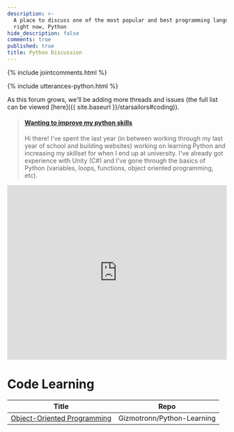 ```yaml
---
description: >-
  A place to discuss one of the most popular and best programming languages
  right now, Python
hide_description: false
comments: true
published: true
title: Python Discussion
---
```


{% include jointcomments.html %}

{% include utterances-python.html %}

As this forum grows, we'll be adding more threads and issues (the full list can be viewed [here]({{ site.baseurl }}/starsailors#coding)).

<blockquote class="embedly-card" data-card-key="9c6c714bbff546b7a1ddaac5b46b8146" data-card-type="article-full"><h4><a href="https://www.reddit.com/r/ACORDRobotics/comments/gtuskp/wanting_to_improve_my_python_skills/">Wanting to improve my python skills</a></h4><p>Hi there! I've spent the last year (in between working through my last year of school and building websites) working on learning Python and increasing my skillset for when I end up at university. I've already got experience with Unity (C#) and I've gone through the basics of Python (variables, loops, functions, object oriented programming, etc).</p></blockquote>
<script async src="//cdn.embedly.com/widgets/platform.js" charset="UTF-8"></script>

<iframe height="400px" width="100%" src="https://repl.it/@IrisDroidology/PyGame-Starter-Tutorial?lite=true" scrolling="no" frameborder="no" allowtransparency="true" allowfullscreen="true" sandbox="allow-forms allow-pointer-lock allow-popups allow-same-origin allow-scripts allow-modals"></iframe>


# Code Learning

| Title | Repo |
|---|---|
| [Object-Oriented Programming](https://github.com/Gizmotronn/python-learning/tree/master/Applets/TWT) | Gizmotronn/Python-Learning |
